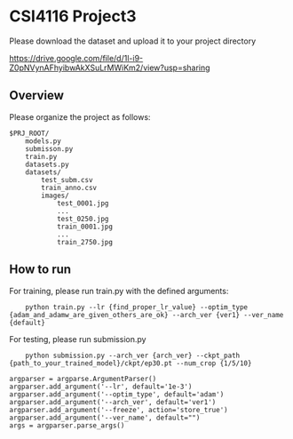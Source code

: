 # CSI4116 Project3

Please download the dataset and upload it to your project directory

https://drive.google.com/file/d/1l-i9-Z0pNVynAFhyibwAkXSuLrMWiKm2/view?usp=sharing

## Overview

Please organize the project as follows:

```
$PRJ_ROOT/
    models.py
    submisson.py
    train.py
    datasets.py 
    datasets/
        test_subm.csv
        train_anno.csv
        images/
            test_0001.jpg
            ...
            test_0250.jpg
            train_0001.jpg
            ...
            train_2750.jpg
```

## How to run

For training, please run train.py with the defined arguments:
```
    python train.py --lr {find_proper_lr_value} --optim_type {adam_and_adamw_are_given_others_are_ok} --arch_ver {ver1} --ver_name {default}
```

For testing, please run submission.py
```
    python submission.py --arch_ver {arch_ver} --ckpt_path {path_to_your_trained_model}/ckpt/ep30.pt --num_crop {1/5/10} 
```

    argparser = argparse.ArgumentParser()
    argparser.add_argument('--lr', default='1e-3')
    argparser.add_argument('--optim_type', default='adam')
    argparser.add_argument('--arch_ver', default='ver1')
    argparser.add_argument('--freeze', action='store_true')
    argparser.add_argument('--ver_name', default="")
    args = argparser.parse_args()